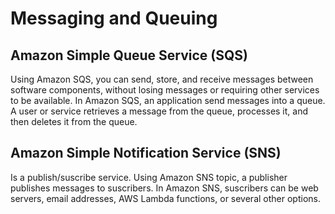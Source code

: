 # Messaging and Queuing

## Amazon Simple Queue Service (SQS)
Using Amazon SQS, you can send, store, and receive messages between software components, without losing messages or requiring other services to be available. In Amazon SQS, an application send messages into a queue. A user or service retrieves a message from the queue, processes it, and then deletes it from the queue.


## Amazon Simple Notification Service (SNS)
Is a publish/suscribe service. Using Amazon SNS topic, a publisher publishes messages to suscribers.
In Amazon SNS, suscribers can be web servers, email addresses, AWS Lambda functions, or several other options.